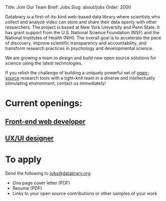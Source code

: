 Title: Join Our Team
Brief: Jobs
Slug: about/jobs
Order: 2000

Databrary is a first-of-its-kind web-based data library where scientists who collect and analyze video can store and share their data openly with other researchers.
The project is based at New York University and Penn State.
It has grant support from the U.S. National Science Foundation (NSF) and the National Institutes of Health (NIH).
The overall goal is to accelerate the pace of discovery, improve scientific transparency and accountability, and transform research practices in psychology and developmental science.

We are growing a team to design and build new open source solutions for science using the latest technologies.

If you relish the challenge of building a uniquely powerful set of [open-source](https://github.com/databrary) research tools with a tight-knit team in a diverse and intellectually stimulating environment, contact us immediately!

# Current openings:

## [Front-end web developer](|filename|js.md)
## [UX/UI designer](|filename|ux.md)

# To apply

Send the following to jobs@databrary.org:

- One page cover letter (PDF)
- Resume (PDF)
- Links to your open source contributions or other samples of your work

